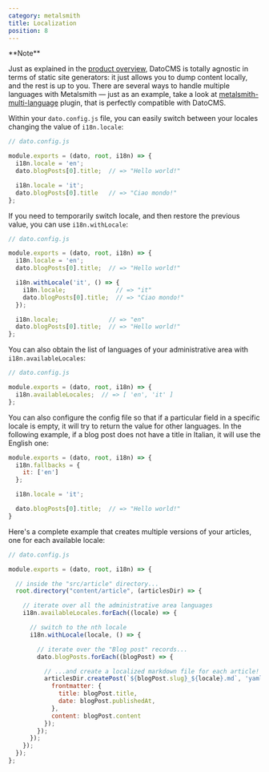 ```yaml
---
category: metalsmith
title: Localization
position: 8
---
```


<div class="note">
**Note** 

Just as explained in the [product overview](/), DatoCMS is totally agnostic in terms of static site generators: it just allows you to dump content locally, and the rest is up to you. There are several ways to handle multiple languages with Metalsmith — just as an example, take a look at [metalsmith-multi-language](https://github.com/doup/metalsmith-multi-language) plugin, that is perfectly compatible with DatoCMS.
</div>

Within your `dato.config.js` file, you can easily switch between your locales changing the value of `i18n.locale`:

```javascript
// dato.config.js

module.exports = (dato, root, i18n) => {
  i18n.locale = 'en';
  dato.blogPosts[0].title;  // => "Hello world!"

  i18n.locale = 'it';
  dato.blogPosts[0].title   // => "Ciao mondo!"
};
```

If you need to temporarily switch locale, and then restore the previous value, you can use `i18n.withLocale`:

```javascript
// dato.config.js

module.exports = (dato, root, i18n) => {
  i18n.locale = 'en';
  dato.blogPosts[0].title;  // => "Hello world!"

  i18n.withLocale('it', () => {
    i18n.locale;              // => "it"
    dato.blogPosts[0].title;  // => "Ciao mondo!"
  });

  i18n.locale;              // => "en"
  dato.blogPosts[0].title;  // => "Hello world!"
};
```


You can also obtain the list of languages of your administrative area with `i18n.availableLocales`:

```javascript
// dato.config.js

module.exports = (dato, root, i18n) => {
  i18n.availableLocales;  // => [ 'en', 'it' ]
};
```

You can also configure the config file so that if a particular field in a specific locale is empty, it will try to return the value for other languages.
In the following example, if a blog post does not have a title in Italian, it will use the English one:

```js
module.exports = (dato, root, i18n) => {
  i18n.fallbacks = {
    it: ['en']
  };

  i18n.locale = 'it';

  dato.blogPosts[0].title;  // => "Hello world!"
}
```


Here's a complete example that creates multiple versions of your articles, one for each available locale:

```javascript
// dato.config.js

module.exports = (dato, root, i18n) => {

  // inside the "src/article" directory...
  root.directory("content/article", (articlesDir) => {

    // iterate over all the administrative area languages
    i18n.availableLocales.forEach((locale) => {

      // switch to the nth locale
      i18n.withLocale(locale, () => {

        // iterate over the "Blog post" records...
        dato.blogPosts.forEach((blogPost) => {

          // ...and create a localized markdown file for each article!
          articlesDir.createPost(`${blogPost.slug}_${locale}.md`, 'yaml', {
            frontmatter: {
              title: blogPost.title,
              date: blogPost.publishedAt,
            },
            content: blogPost.content
          });
        });
      });
    });
  });
};
```
